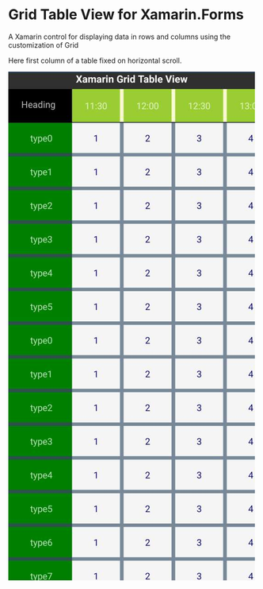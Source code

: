 # Grid Table View for Xamarin.Forms

A Xamarin control for displaying data in rows and columns using the customization of Grid

Here first column of a table fixed on horizontal scroll.


![alt text](https://github.com/AdityaRaj2025/XamarinGridTableView/blob/main/1664760618079.JPEG)
